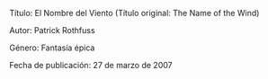 Título: El Nombre del Viento (Título original: The Name of the Wind)

Autor: Patrick Rothfuss

Género: Fantasía épica

Fecha de publicación: 27 de marzo de 2007
